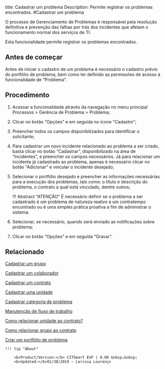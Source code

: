 title: Cadastrar um problema
Description: Permite registrar os problemas encontrados.
#Cadastrar um problema


O processo de Gerenciamento de Problemas é responsável pela resolução definitiva e prevenção das falhas por trás dos incidentes que afetam o funcionamento normal dos serviços de TI.

Esta funcionalidade permite registrar os problemas encontrados.

Antes de começar
----------------

Antes de iniciar o cadastro de um problema é necessário o cadastro prévio do
portfólio de problema, bem como ter definido as permissões de acesso à
funcionalidade de “Problema”.

Procedimento
------------

1.  Acessar a funcionalidade através da navegação no menu principal Processos \>
    Gerência de Problema \> Problema;

2.  Clicar no botão “Opções” e em seguida no ícone "Cadastro";

3.  Preencher todos os campos disponibilizados para identificar o solicitante;

4. Para cadastrar um novo incidente relacionado ao problema a ser criado, basta
    clicar no botão “Cadastrar”, disponibilizado na área de “Incidentes”, e
    preencher os campos necessários. Já para relacionar um incidente já
    cadastrado ao problema, apenas é necessário clicar no botão “Adicionar” e
    vincular o incidente desejado;

5.  Selecionar o portfólio desejado e preencher as informações necessárias para
    a execução dos problemas, tais como: o título e descrição do problema, o
    contrato a qual está vinculado, dentre outros;
    
       !!! Abstract "ATENÇÃO"
           É necessário definir se o problema a ser cadastrado é um problema de
           natureza reativo a um contratempo encontrado ou é uma simples prática
           proativa a fim de administrar o sistema.

6.  Selecionar, se necessário, quando será enviado as notificações sobre
    problema;

7.  Clicar no botão “Opções” e em seguida “Gravar”.

Relacionado
------------
[Cadastrar um grupo](/pt-br/citsmart-esp-8/initial-settings/access-settings/user/register-groups.html)

[Cadastrar um colaborador](/pt-br/citsmart-esp-8/initial-settings/access-settings/user/register-employee.html)

[Cadastrar um contrato](/pt-br/citsmart-esp-8/processes/portfolio-and-catalog/configuration/register-contract.html)

[Cadastrar uma unidade](/pt-br/citsmart-esp-8/platform-administration/region-and-language/register-unit.html)

[Cadastrar categoria de problema](/pt-br/citsmart-esp-8/processes/problem/configuration/problem-category-register.html)

[Manutenção de fluxo de trabalho](/pt-br/citsmart-esp-8/platform-administration/flow-maintenance/workflow.maintenance.html)

[Como relacionar unidade ao contrato?](/pt-br/citsmart-esp-8/processes/tickets/configuration/relate-unit-to-contract.html)

[Como relacionar grupo ao contrato](/pt-br/citsmart-esp-8/processes/tickets/configuration/relate-group-to-contract.html)

[Criar um portfólio de problema](/pt-br/citsmart-esp-8/processes/problem/configuration/problem-portfolio.html)

    !!! tip "About"

        <b>Product/Version:</b> CITSmart ESP | 8.00 &nbsp;&nbsp;
        <b>Updated:</b>01/30/2019 – Larissa Lourenço

